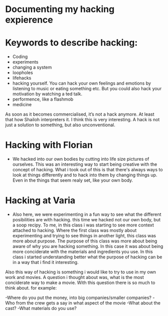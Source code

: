 # Documenting my hacking expierence


# Keywords to describe hacking:

- Coding
- experiments
- changing a system
- loopholes
- lifehacks
- hacking yourself. You can hack your own feelings and emotions by listening to music or eating something etc. But you could also hack your motivation by watching a ted talk.
- performence, like a flashmob
- medicine

As soon as it becomes commercialised, it’s not a hack anymore. At least that how Shailoh interpreters it. I think this is very interesting. A hack is not just a solution to something, but also unconventional. 

# Hacking with Florian
- We hacked into our own bodies by cutting into life size pictures of ourselves. This was an interesting way to start being creative with the concept of hacking. What i took out of this is that there's always ways to look at things differently and to hack into them by changing things up. Even in the things that seem realy set, like your own body. 

# Hacking at Varia
- Also here, we were experimenting in a fun way to see what the different posibilities are with hacking. this time we hacked not our own body, but a soop recipy. To me, in this class i was starting to see more context attached to hacking. Where the first class was mostly about experimenting and trying to see things in another light, this class was more about purpose. The purpose of this class was more about being aware of why you are hacking something. In this case it was about being more conciderate with the materials and ingredients you use. In this class i started understanding better what the purpose of hacking can be in a way that i find it interesting. 

Also this way of hacking is something i would like to try to use in my own work and movies. A question i thought about was, what is the most conciderate way to make a movie. With this question there is so much to think about. for example:

-Where do you put the money, into big companies/smaller companies?
-Who from the crew gets a say in what aspect of the movie
-What about the cast?
-What materials do you use?
